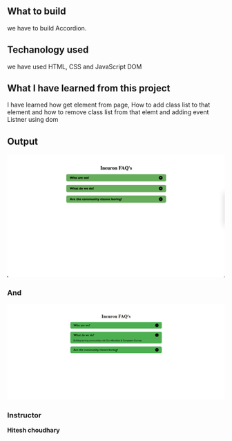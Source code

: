 ## What to build

we have to build Accordion.

## Techanology used

we have used HTML, CSS and JavaScript DOM

## What I have learned from this project

I have learned how get element from page, How to add class list to that element and how to remove class list from that elemt and adding event Listner using dom

## Output

![accordion_without_Expanded](./Image/Project_1.png)

### And

![accordion_without_Expanded](./Image/accordion_expanded.png)

### Instructor

**Hitesh choudhary**

